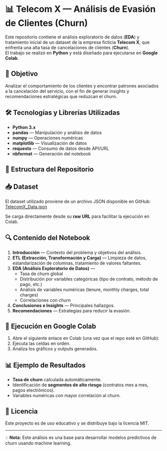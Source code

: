 # 📊 Telecom X — Análisis de Evasión de Clientes (Churn)

Este repositorio contiene el análisis exploratorio de datos (**EDA**) y tratamiento inicial de un dataset de la empresa ficticia **Telecom X**, que enfrenta una alta tasa de cancelaciones de clientes (**Churn**).  
El trabajo se realizó en **Python** y está diseñado para ejecutarse en **Google Colab**.

## 📌 Objetivo
Analizar el comportamiento de los clientes y encontrar patrones asociados a la cancelación del servicio, con el fin de generar insights y recomendaciones estratégicas que reduzcan el churn.

## 🛠 Tecnologías y Librerías Utilizadas
- **Python 3.x**
- **pandas** — Manipulación y análisis de datos
- **numpy** — Operaciones numéricas
- **matplotlib** — Visualización de datos
- **requests** — Consumo de datos desde API/URL
- **nbformat** — Generación del notebook

## 📂 Estructura del Repositorio

## 📥 Dataset
El dataset utilizado proviene de un archivo JSON disponible en GitHub:  
[TelecomX_Data.json](https://github.com/ingridcristh/challenge2-data-science-LATAM/blob/main/TelecomX_Data.json)  

Se carga directamente desde su **raw URL** para facilitar la ejecución en Colab.

## 🔍 Contenido del Notebook
1. **Introducción** — Contexto del problema y objetivos del análisis.
2. **ETL (Extracción, Transformación y Carga)** — Limpieza de datos, estandarización de columnas, tratamiento de valores faltantes.
3. **EDA (Análisis Exploratorio de Datos)** —  
   - Tasa de churn global  
   - Distribución por variables categóricas (tipo de contrato, método de pago, etc.)  
   - Análisis de variables numéricas (tenure, monthly charges, total charges)  
   - Correlaciones con churn
4. **Conclusiones e Insights** — Principales hallazgos.
5. **Recomendaciones** — Estrategias para reducir la evasión.

## 🚀 Ejecución en Google Colab
1. Abre el siguiente enlace en Colab (una vez que el repo esté en GitHub):
2. Ejecuta las celdas en orden.
3. Analiza los gráficos y outputs generados.

## 📊 Ejemplo de Resultados
- **Tasa de churn** calculada automáticamente.
- Identificación de **segmentos de alto riesgo** (contratos mes a mes, pagos electrónicos).
- Variables numéricas con mayor correlación al churn.

## 📜 Licencia
Este proyecto es de uso educativo y se distribuye bajo la licencia MIT.

---
💡 **Nota:** Este análisis es una base para desarrollar modelos predictivos de churn usando machine learning.
